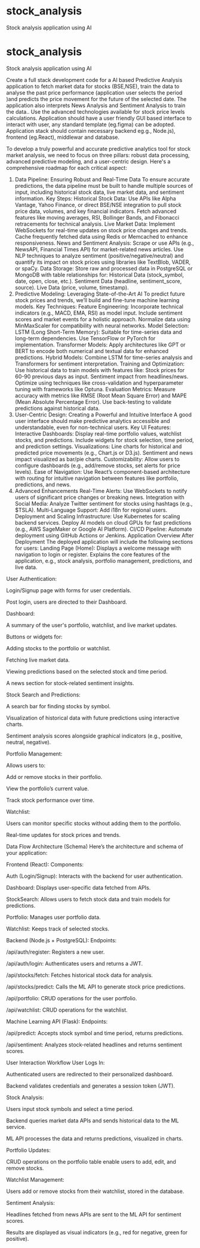 # stock_analysis
Stock analysis application using AI
# stock_analysis
Stock analysis application using AI

Create a full stack development code for a AI based Predictive Analysis application to fetch market data for stocks (BSE,NSE), train the data to analyse the past price  performance (application user selects the period )and predicts the price movement for the future of the selected date. The application also interprets News Analysis and Sentiment Analysis to train the data.. Use the advanced technologies available for stock price levels calculations. Application should have a user friendly GUI based interface to interact with user, any standard template (eg.figma) can be adopted.
Application stack should contain necessary backend eg.g., Node.js), frontend (eg.React), middlewar and database.
 
To develop a truly powerful and accurate predictive analytics tool for stock market analysis, we need to focus on three pillars: robust data processing, advanced predictive modeling, and a user-centric design. Here's a comprehensive roadmap for each critical aspect:
1. Data Pipeline: Ensuring Robust and Real-Time Data
To ensure accurate predictions, the data pipeline must be built to handle multiple sources of input, including historical stock data, live market data, and sentiment information.
Key Steps:
Historical Stock Data:
 Use APIs like Alpha Vantage, Yahoo Finance, or direct BSE/NSE integration to pull stock price data, volumes, and key financial indicators.
 Fetch advanced features like moving averages, RSI, Bollinger Bands, and Fibonacci retracements for technical analysis.
Live Market Data:
 Implement WebSockets for real-time updates on stock price changes and trends.
 Cache frequently fetched data using Redis or Memcached to enhance responsiveness.
News and Sentiment Analysis:
 Scrape or use APIs (e.g., NewsAPI, Financial Times API) for market-related news articles.
 Use NLP techniques to analyze sentiment (positive/negative/neutral) and quantify its impact on stock prices using libraries like TextBlob, VADER, or spaCy.
 Data Storage:
 Store raw and processed data in PostgreSQL or MongoDB with table relationships for:
 Historical Data (stock_symbol, date, open, close, etc.).
 Sentiment Data (headline, sentiment_score, source).
 Live Data (price, volume, timestamp).
2. Predictive Modeling: Leveraging State-of-the-Art AI
To predict future stock prices and trends, we’ll build and fine-tune machine learning models.
Key Techniques:
Feature Engineering:
 Incorporate technical indicators (e.g., MACD, EMA, RSI) as model input.
 Include sentiment scores and market events for a holistic approach.
 Normalize data using MinMaxScaler for compatibility with neural networks.
Model Selection:
 LSTM (Long Short-Term Memory):
 Suitable for time-series data and long-term dependencies.
 Use TensorFlow or PyTorch for implementation.
Transformer Models:
 Apply architectures like GPT or BERT to encode both numerical and textual data for enhanced predictions.
Hybrid Models:
 Combine LSTM for time-series analysis and Transformers for sentiment interpretation.
 Training and Optimization:
 Use historical data to train models with features like:
 Stock prices for 60-90 previous days as input.
 Sentiment impact from headlines/news.
 Optimize using techniques like cross-validation and hyperparameter tuning with frameworks like Optuna.
Evaluation Metrics:
 Measure accuracy with metrics like RMSE (Root Mean Square Error) and MAPE (Mean Absolute Percentage Error).
 Use back-testing to validate predictions against historical data.
3. User-Centric Design: Creating a Powerful and Intuitive Interface
A good user interface should make predictive analytics accessible and understandable, even for non-technical users.
Key UI Features:
Interactive Dashboards:
 Display real-time portfolio values, watchlist stocks, and predictions.
 Include widgets for stock selection, time period, and prediction settings.
Visualizations:
 Line charts for historical and predicted price movements (e.g., Chart.js or D3.js).
 Sentiment and news impact visualized as bar/pie charts.
Customizability:
 Allow users to configure dashboards (e.g., add/remove stocks, set alerts for price levels).
 Ease of Navigation:
 Use React’s component-based architecture with routing for intuitive navigation between features like portfolio, predictions, and news.
4. Advanced Enhancements
Real-Time Alerts:
Use WebSockets to notify users of significant price changes or breaking news.
Integration with Social Media:
Analyze Twitter sentiment for stocks using hashtags (e.g., $TSLA).
Multi-Language Support:
Add i18n for regional users.
Deployment and Scaling
Infrastructure:
 Use Kubernetes for scaling backend services.
 Deploy AI models on cloud GPUs for fast predictions (e.g., AWS SageMaker or Google AI Platform).
 CI/CD Pipeline:
 Automate deployment using GitHub Actions or Jenkins.
 Application Overview After Deployment
The deployed application will include the following sections for users:
 Landing Page (Home):
 Displays a welcome message with navigation to login or register.
Explains the core features of the application, e.g., stock analysis, portfolio management, predictions, and live data.
 
User Authentication:
 
Login/Signup page with forms for user credentials.
 
Post login, users are directed to their Dashboard.
 
Dashboard:
 
A summary of the user's portfolio, watchlist, and live market updates.
 
Buttons or widgets for:
 
Adding stocks to the portfolio or watchlist.
 
Fetching live market data.
 
Viewing predictions based on the selected stock and time period.
 
A news section for stock-related sentiment insights.
 
Stock Search and Predictions:
 
A search bar for finding stocks by symbol.
 
Visualization of historical data with future predictions using interactive charts.
 
Sentiment analysis scores alongside graphical indicators (e.g., positive, neutral, negative).
 
Portfolio Management:
 
Allows users to:
 
Add or remove stocks in their portfolio.
 
View the portfolio’s current value.
 
Track stock performance over time.
 
Watchlist:
 
Users can monitor specific stocks without adding them to the portfolio.
 
Real-time updates for stock prices and trends.
 
Data Flow Architecture (Schema)
Here’s the architecture and schema of your application:
 
Frontend (React):
Components:
 
Auth (Login/Signup): Interacts with the backend for user authentication.
 
Dashboard: Displays user-specific data fetched from APIs.
 
StockSearch: Allows users to fetch stock data and train models for predictions.
 
Portfolio: Manages user portfolio data.
 
Watchlist: Keeps track of selected stocks.
 
Backend (Node.js + PostgreSQL):
Endpoints:
 
/api/auth/register: Registers a new user.
 
/api/auth/login: Authenticates users and returns a JWT.
 
/api/stocks/fetch: Fetches historical stock data for analysis.
 
/api/stocks/predict: Calls the ML API to generate stock price predictions.
 
/api/portfolio: CRUD operations for the user portfolio.
 
/api/watchlist: CRUD operations for the watchlist.
 
Machine Learning API (Flask):
Endpoints:
 
/api/predict: Accepts stock symbol and time period, returns predictions.
 
/api/sentiment: Analyzes stock-related headlines and returns sentiment scores.
 
User Interaction Workflow
User Logs In:
 
Authenticated users are redirected to their personalized dashboard.
 
Backend validates credentials and generates a session token (JWT).
 
Stock Analysis:
 
Users input stock symbols and select a time period.
 
Backend queries market data APIs and sends historical data to the ML service.
 
ML API processes the data and returns predictions, visualized in charts.
 
Portfolio Updates:
 
CRUD operations on the portfolio table enable users to add, edit, and remove stocks.
 
Watchlist Management:
 
Users add or remove stocks from their watchlist, stored in the database.
 
Sentiment Analysis:
 
Headlines fetched from news APIs are sent to the ML API for sentiment scores.
 
Results are displayed as visual indicators (e.g., red for negative, green for positive).
 

